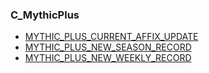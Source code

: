 ### C\_MythicPlus

* [MYTHIC\_PLUS\_CURRENT\_AFFIX\_UPDATE](https://wow.gamepedia.com/MYTHIC_PLUS_CURRENT_AFFIX_UPDATE)
* [MYTHIC\_PLUS\_NEW\_SEASON\_RECORD](https://wow.gamepedia.com/MYTHIC_PLUS_NEW_SEASON_RECORD)
* [MYTHIC\_PLUS\_NEW\_WEEKLY\_RECORD](https://wow.gamepedia.com/MYTHIC_PLUS_NEW_WEEKLY_RECORD)



